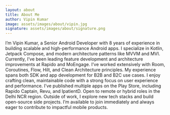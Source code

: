 ```yaml
---
layout: about
title: About Me
author: Vipin Kumar
image: assets/images/about/vipin.jpg
signature: assets/images/about/signature.png
---
```


I’m Vipin Kumar, a Senior Android Developer with 8 years of experience in building scalable and high-performance Android apps.
I specialize in Kotlin, Jetpack Compose, and modern architecture patterns like MVVM and MVI.
Currently, I’ve been leading feature development and architecture improvements at Rapido and MoEngage.
I’ve worked extensively with Room, Coroutines, Flow, Hilt, and Clean Architecture principles.
My experience spans both SDK and app development for B2B and B2C use cases.
I enjoy crafting clean, maintainable code with a strong focus on user experience and performance.
I’ve published multiple apps on the Play Store, including Rapido Captain, Revu, and IpatientD.
Open to remote or hybrid roles in the Delhi NCR region.
Outside of work, I explore new tech stacks and build open-source side projects.
I’m available to join immediately and always eager to contribute to impactful mobile products.
